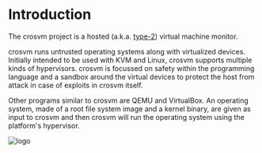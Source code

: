 # Introduction

The crosvm project is a hosted (a.k.a.
[type-2](https://en.wikipedia.org/wiki/Hypervisor#Classification)) virtual
machine monitor.

crosvm runs untrusted operating systems along with virtualized devices.
Initially intended to be used with KVM and Linux, crosvm supports multiple kinds
of hypervisors. crosvm is focussed on safety within the programming language and
a sandbox around the virtual devices to protect the host from attack in case of
exploits in crosvm itself.

Other programs similar to crosvm are QEMU and VirtualBox. An operating system,
made of a root file system image and a kernel binary, are given as input to
crosvm and then crosvm will run the operating system using the platform's
hypervisor.

![logo](./logo.svg)
